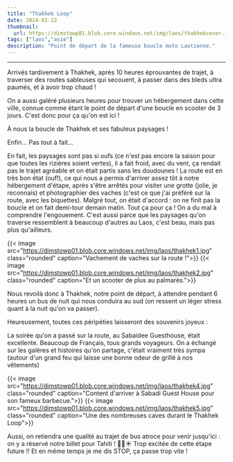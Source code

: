 ```yaml
---
title: "Thakhek Loop"
date: 2024-01-22
thumbnail:
  url: https://dimstowp01.blob.core.windows.net/img/laos/thakhekcover.jpg
tags: ["laos","asie"]
description: "Point de départ de la fameuse boucle moto Laotienne."
---
```

---

Arrivés tardivement à Thakhek, après 10 heures éprouvantes de trajet, à traverser des routes sableuses qui secouent, à passer dans des bleds ultra paumés, et à avoir trop chaud !

On a aussi galéré plusieurs heures pour trouver un hébergement dans cette ville, connue comme étant le point de départ d'une boucle en scooter de 3 jours. C'est donc pour ça qu'on est ici !

À nous la boucle de Thakhek et ses fabuleux paysages !

Enfin... Pas tout à fait...

En fait, les paysages sont pas si oufs (ce n'est pas encore la saison pour que toutes les rizières soient vertes), il a fait froid, avec du vent, ça rendait pas le trajet agréable et on était partis sans les doudounes !
La route est en très bon état (ouf!), ce qui nous a permis d'arriver assez tôt à notre hébergement d'étape, après s'être arrêtés pour visiter une grotte (jolie, je reconnais) et photographier des vaches (c'est ce que j'ai préféré sur la route, avec les biquettes). Malgré tout, on était d'accord : on ne finit pas la boucle et on fait demi-tour demain matin. Tout ça pour ça ! On a du mal à comprendre l'engouement. C'est aussi parce que les paysages qu'on traverse ressemblent à beaucoup d'autres au Laos, c'est beau, mais pas plus qu'ailleurs.

{{< image src="https://dimstowp01.blob.core.windows.net/img/laos/thakhek1.jpg" class="rounded" caption="Vachement de vaches sur la route !">}}
{{< image src="https://dimstowp01.blob.core.windows.net/img/laos/thakhek2.jpg" class="rounded" caption="Et un scooter de plus au palmarès.">}}

Nous revoilà donc à Thakhek, notre point de départ, à attendre pendant 6 heures un bus de nuit qui nous conduira au sud (on ressent un léger stress quant à la nuit qu'on va passer).

Heureusement, toutes ces péripéties laisseront des souvenirs joyeux :

La soirée qu'on a passé sur la route, au Sabaidee Guesthouse, était excellente. Beaucoup de Français, tous grands voyageurs. On a échangé sur les galères et histoires qu'on partage, c'était vraiment très sympa (autour d'un grand feu qui laisse une bonne odeur de grillé à nos vêtements)

{{< image src="https://dimstowp01.blob.core.windows.net/img/laos/thakhek4.jpg" class="rounded" caption="Content d'arriver à Sabadi Guest House pour son fameux barbecue.">}}
{{< image src="https://dimstowp01.blob.core.windows.net/img/laos/thakhek5.jpg" class="rounded" caption="Une des nombreuses caves durant le Thakhek Loop">}}

Aussi, on retiendra une qualité au trajet de bus atroce pour venir jusqu'ici : on y a réservé notre billet pour Tahiti ! 🌺🌺☀️
Trop excitée de cette étape future !! Et en même temps je me dis STOP, ça passe trop vite !
